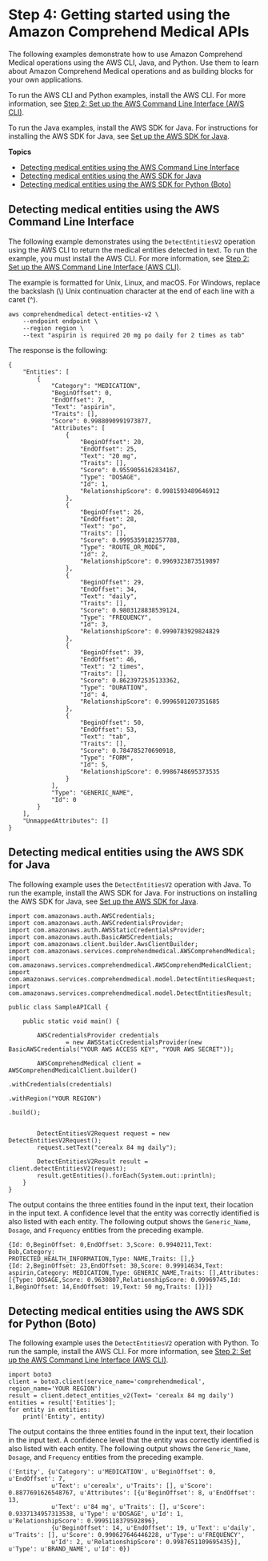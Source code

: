 # Step 4: Getting started using the Amazon Comprehend Medical APIs<a name="gettingstarted-api"></a>

The following examples demonstrate how to use Amazon Comprehend Medical operations using the AWS CLI, Java, and Python\. Use them to learn about Amazon Comprehend Medical operations and as building blocks for your own applications\.

To run the AWS CLI and Python examples, install the AWS CLI\. For more information, see [Step 2: Set up the AWS Command Line Interface \(AWS CLI\)](gettingstarted-awscli.md)\.

To run the Java examples, install the AWS SDK for Java\. For instructions for installing the AWS SDK for Java, see [ Set up the AWS SDK for Java](https://docs.aws.amazon.com/sdk-for-java/v1/developer-guide/setup-install.html)\.

**Topics**
+ [Detecting medical entities using the AWS Command Line Interface](#med-examples-cli)
+ [Detecting medical entities using the AWS SDK for Java](#med-examples-java)
+ [Detecting medical entities using the AWS SDK for Python \(Boto\)](#med-examples-python)

## Detecting medical entities using the AWS Command Line Interface<a name="med-examples-cli"></a>

The following example demonstrates using the `DetectEntitiesV2` operation using the AWS CLI to return the medical entities detected in text\. To run the example, you must install the AWS CLI\. For more information, see [Step 2: Set up the AWS Command Line Interface \(AWS CLI\)](gettingstarted-awscli.md)\.

The example is formatted for Unix, Linux, and macOS\. For Windows, replace the backslash \(\\\) Unix continuation character at the end of each line with a caret \(^\)\.

```
aws comprehendmedical detect-entities-v2 \
    --endpoint endpoint \
    --region region \
    --text "aspirin is required 20 mg po daily for 2 times as tab"
```

 The response is the following:

```
{
    "Entities": [
        {
            "Category": "MEDICATION", 
            "BeginOffset": 0, 
            "EndOffset": 7, 
            "Text": "aspirin", 
            "Traits": [], 
            "Score": 0.9988090991973877, 
            "Attributes": [
                {
                    "BeginOffset": 20, 
                    "EndOffset": 25, 
                    "Text": "20 mg", 
                    "Traits": [], 
                    "Score": 0.9559056162834167, 
                    "Type": "DOSAGE", 
                    "Id": 1, 
                    "RelationshipScore": 0.9981593489646912
                }, 
                {
                    "BeginOffset": 26, 
                    "EndOffset": 28, 
                    "Text": "po", 
                    "Traits": [], 
                    "Score": 0.9995359182357788, 
                    "Type": "ROUTE_OR_MODE", 
                    "Id": 2, 
                    "RelationshipScore": 0.9969323873519897
                }, 
                {
                    "BeginOffset": 29, 
                    "EndOffset": 34, 
                    "Text": "daily", 
                    "Traits": [], 
                    "Score": 0.9803128838539124, 
                    "Type": "FREQUENCY", 
                    "Id": 3, 
                    "RelationshipScore": 0.9990783929824829
                }, 
                {
                    "BeginOffset": 39, 
                    "EndOffset": 46, 
                    "Text": "2 times", 
                    "Traits": [], 
                    "Score": 0.8623972535133362, 
                    "Type": "DURATION", 
                    "Id": 4, 
                    "RelationshipScore": 0.9996501207351685
                }, 
                {
                    "BeginOffset": 50, 
                    "EndOffset": 53, 
                    "Text": "tab", 
                    "Traits": [], 
                    "Score": 0.784785270690918, 
                    "Type": "FORM", 
                    "Id": 5, 
                    "RelationshipScore": 0.9986748695373535
                }
            ], 
            "Type": "GENERIC_NAME", 
            "Id": 0
        }
    ], 
    "UnmappedAttributes": []
}
```

## Detecting medical entities using the AWS SDK for Java<a name="med-examples-java"></a>

The following example uses the `DetectEntitiesV2` operation with Java\. To run the example, install the AWS SDK for Java\. For instructions on installing the AWS SDK for Java, see [ Set up the AWS SDK for Java](https://docs.aws.amazon.com/sdk-for-java/v1/developer-guide/setup-install.html)\. 

```
import com.amazonaws.auth.AWSCredentials;
import com.amazonaws.auth.AWSCredentialsProvider;
import com.amazonaws.auth.AWSStaticCredentialsProvider;
import com.amazonaws.auth.BasicAWSCredentials;
import com.amazonaws.client.builder.AwsClientBuilder;
import com.amazonaws.services.comprehendmedical.AWSComprehendMedical;
import com.amazonaws.services.comprehendmedical.AWSComprehendMedicalClient;
import com.amazonaws.services.comprehendmedical.model.DetectEntitiesRequest;
import com.amazonaws.services.comprehendmedical.model.DetectEntitiesResult;
 
public class SampleAPICall {
 
    public static void main() {
 
        AWSCredentialsProvider credentials
                = new AWSStaticCredentialsProvider(new BasicAWSCredentials("YOUR AWS ACCESS KEY", "YOUR AWS SECRET"));
 
        AWSComprehendMedical client = AWSComprehendMedicalClient.builder()
                                                                .withCredentials(credentials)
                                                                .withRegion("YOUR REGION")
                                                                .build();
 
 
        DetectEntitiesV2Request request = new DetectEntitiesV2Request();
        request.setText("cerealx 84 mg daily");
 
        DetectEntitiesV2Result result = client.detectEntitiesV2(request);
        result.getEntities().forEach(System.out::println);
    }
}
```

The output contains the three entities found in the input text, their location in the input text\. A confidence level that the entity was correctly identified is also listed with each entity\. The following output shows the `Generic_Name`, `Dosage`, and `Frequency` entities from the preceding example\.

```
{Id: 0,BeginOffset: 0,EndOffset: 3,Score: 0.9940211,Text: Bob,Category: 
PROTECTED_HEALTH_INFORMATION,Type: NAME,Traits: [],}
{Id: 2,BeginOffset: 23,EndOffset: 30,Score: 0.99914634,Text: aspirin,Category: MEDICATION,Type: GENERIC_NAME,Traits: [],Attributes: 
[{Type: DOSAGE,Score: 0.9630807,RelationshipScore: 0.99969745,Id: 1,BeginOffset: 14,EndOffset: 19,Text: 50 mg,Traits: []}]}
```

## Detecting medical entities using the AWS SDK for Python \(Boto\)<a name="med-examples-python"></a>

The following example uses the `DetectEntitiesV2` operation with Python\. To run the sample, install the AWS CLI\. For more information, see [Step 2: Set up the AWS Command Line Interface \(AWS CLI\)](gettingstarted-awscli.md)\.

```
import boto3
client = boto3.client(service_name='comprehendmedical', region_name='YOUR REGION')
result = client.detect_entities_v2(Text= 'cerealx 84 mg daily')
entities = result['Entities'];
for entity in entities:
    print('Entity', entity)
```

The output contains the three entities found in the input text, their location in the input text\. A confidence level that the entity was correctly identified is also listed with each entity\. The following output shows the `Generic_Name`, `Dosage`, and `Frequency` entities from the preceding example\.

```
('Entity', {u'Category': u'MEDICATION', u'BeginOffset': 0, u'EndOffset': 7, 
            u'Text': u'cerealx', u'Traits': [], u'Score': 0.8877691626548767, u'Attributes': [{u'BeginOffset': 8, u'EndOffset': 13, 
            u'Text': u'84 mg', u'Traits': [], u'Score': 0.9337134957313538, u'Type': u'DOSAGE', u'Id': 1, u'RelationshipScore': 0.9995118379592896}, 
            {u'BeginOffset': 14, u'EndOffset': 19, u'Text': u'daily', u'Traits': [], u'Score': 0.990627646446228, u'Type': u'FREQUENCY', 
            u'Id': 2, u'RelationshipScore': 0.9987651109695435}], u'Type': u'BRAND_NAME', u'Id': 0})
```
